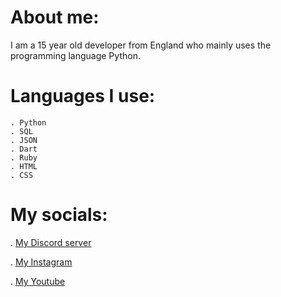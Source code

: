 # About me:

I am a 15 year old developer from England who mainly uses the programming language Python.

# Languages I use:

```
. Python
. SQL
. JSON
. Dart
. Ruby
. HTML
. CSS
```
# My socials:

. [My Discord server](https://dsc.gg/ariesbycoded)

. [My Instagram](https://www.instagram.com/i_live_ina_box/)

. [My Youtube](https://www.youtube.com/channel/UChmalgIGyRnyUkKQ4OuwPcw)
